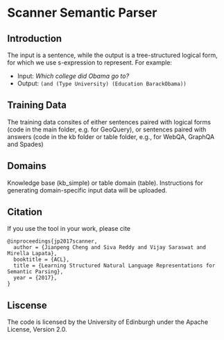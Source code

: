 # Scanner Semantic Parser

## Introduction
The input is a sentence, while the output is a tree-structured logical form, for which we use s-expression to represent. For example:
- Input: *Which college did Obama go to?*
- Output: `(and (Type University) (Education BarackObama))`

## Training Data
The training data consites of either sentences paired with logical forms (code in the main folder, e.g. for GeoQuery), or sentences paired with answers (code in the kb folder or table folder, e.g., for WebQA, GraphQA and Spades)

## Domains
Knowledge base (kb\_simple) or table domain (table).
Instructions for generating domain-specific input data will be uploaded.


## Citation
If you use the tool in your work, please cite

    @inproceedings{jp2017scanner,
      author = {Jianpeng Cheng and Siva Reddy and Vijay Saraswat and Mirella Lapata},
      booktitle = {ACL},
      title = {Learning Structured Natural Language Representations for Semantic Parsing},
      year = {2017},
    }

## Liscense
The code is licensed by the University of Edinburgh under the Apache License, Version 2.0.
